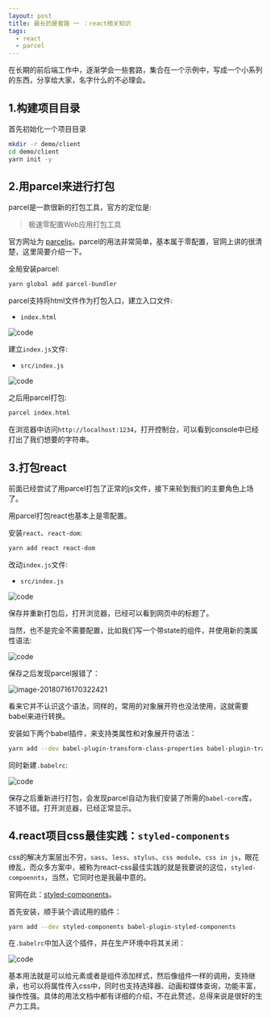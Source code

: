 ```yaml
---
layout: post
title: 最长的是套路 一 ：react相关知识
tags:
  - react
  - parcel
---
```


在长期的前后端工作中，逐渐学会一些套路，集合在一个示例中，写成一个小系列的东西，分享给大家，名字什么的不必理会。

## 1.构建项目目录

首先初始化一个项目目录

```bash
mkdir -r demo/client
cd demo/client
yarn init -y
```

## 2.用parcel来进行打包

parcel是一款很新的打包工具，官方的定位是:

>   极速零配置Web应用打包工具

官方网址为 [parceljs](https://parceljs.org/)。parcel的用法非常简单，基本属于零配置，官网上讲的很清楚，这里简要介绍一下。

全局安装parcel:

```bash
yarn global add parcel-bundler
```

parcel支持将html文件作为打包入口，建立入口文件:

-   `index.html`

![code](https://ws1.sinaimg.cn/large/006tKfTcgy1ftbshw7ka3j318m0l6wh5.jpg)

建立`index.js`文件:

-   `src/index.js`

![code](https://ws2.sinaimg.cn/large/006tKfTcgy1ftbsm38qz6j318m0663z1.jpg)

之后用parcel打包:

```bash
parcel index.html
```

在浏览器中访问`http://localhost:1234`，打开控制台，可以看到console中已经打出了我们想要的字符串。

## 3.打包react

前面已经尝试了用parcel打包了正常的js文件，接下来轮到我们的主要角色上场了。

用parcel打包react也基本上是零配置。

安装`react`、`react-dom`:

```bash
yarn add react react-dom
```

改动`index.js`文件:

-   `src/index.js`

![code](https://ws3.sinaimg.cn/large/006tKfTcgy1ftbt11lr9zj318m0f640g.jpg)

保存并重新打包后，打开浏览器，已经可以看到网页中的标题了。

当然，也不是完全不需要配置，比如我们写一个带state的组件，并使用新的类属性语法:

![code](https://ws2.sinaimg.cn/large/006tKfTcgy1ftbt87mghwj318m0vogp5.jpg)

保存之后发现parcel报错了：

![image-20180716170322421](https://ws2.sinaimg.cn/large/006tKfTcgy1ftbt8vyhxrj30z60bqacj.jpg)

看来它并不认识这个语法，同样的，常用的对象展开符也没法使用，这就需要babel来进行转换。

安装如下两个babel插件，来支持类属性和对象展开符语法：

```bash
yarn add --dev babel-plugin-transform-class-properties babel-plugin-transform-object-rest-spread
```

同时新建`.babelrc`:

![code](https://ws2.sinaimg.cn/large/006tKfTcgy1ftbte561kjj318m0dojst.jpg)

保存之后重新进行打包，会发现parcel自动为我们安装了所需的`babel-core`库，不错不错。打开浏览器，已经正常显示。

## 4.react项目css最佳实践：`styled-components`

css的解决方案层出不穷，`sass`、`less`、`stylus`、`css module`、`css in js`，眼花缭乱，而众多方案中，被称为react-css最佳实践的就是我要说的这位，`styled-compoennts`，当然，它同时也是我最中意的。

官网在此：[styled-components](https://www.styled-components.com/)。

首先安装，顺手装个调试用的插件：

```bash
yarn add --dev styled-components babel-plugin-styled-components
```

在`.babelrc`中加入这个插件，并在生产环境中将其关闭：

![code](https://ws2.sinaimg.cn/large/006tKfTcgy1ftbvfyr9g3j318m0u6q6l.jpg)

基本用法就是可以给元素或者是组件添加样式，然后像组件一样的调用，支持继承，也可以将属性传入css中，同时也支持选择器、动画和媒体查询，功能丰富，操作性强。具体的用法文档中都有详细的介绍，不在此赘述，总得来说是很好的生产力工具。





